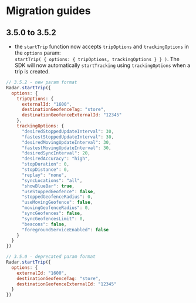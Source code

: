 # Migration guides

## 3.5.0 to 3.5.2
- the `startTrip` function now accepts `tripOptions` and `trackingOptions` in the `options` param:  
`startTrip( { options: { tripOptions, trackingOptions } } )`. The SDK will now automatically `startTracking` using `trackingOptions` when a trip is created.

```javascript
// 3.5.2 - new param format
Radar.startTrip({
  options: {
    tripOptions: {
      externalId: "1600",
      destinationGeofenceTag: "store",
      destinationGeofenceExternalId: "12345"
    },
    trackingOptions: {
      "desiredStoppedUpdateInterval": 30,
      "fastestStoppedUpdateInterval": 30,
      "desiredMovingUpdateInterval": 30,
      "fastestMovingUpdateInterval": 30,
      "desiredSyncInterval": 20,
      "desiredAccuracy": "high",
      "stopDuration": 0,
      "stopDistance": 0,
      "replay": "none",
      "syncLocations": "all",
      "showBlueBar": true,
      "useStoppedGeofence": false,
      "stoppedGeofenceRadius": 0,
      "useMovingGeofence": false,
      "movingGeofenceRadius": 0,
      "syncGeofences": false,
      "syncGeofencesLimit": 0,
      "beacons": false,
      "foregroundServiceEnabled": false
    }
  }
})
```

```javascript
// 3.5.0 - deprecated param format
Radar.startTrip({
  options: {
    externalId: "1600",
    destinationGeofenceTag: "store",
    destinationGeofenceExternalId: "12345"
  }
})
